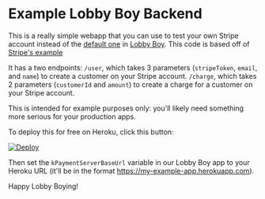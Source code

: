 Example Lobby Boy Backend
====

This is a really simple webapp that you can use to test your own Stripe account instead of the [default one](http://lobbyboy.herokuapp.com) in [Lobby Boy](https://github.com/supportkit/lobby-boy). This code is based off of [Stripe's example](https://github.com/stripe/example-ios-backend)

It has a two endpoints:
`/user`, which takes 3 parameters (`stripeToken`, `email`, and `name`) to create a customer on your Stripe account.
`/charge`, which takes 2 parameters (`customerId` and `amount`) to create a charge for a customer on your Stripe account.

This is intended for example purposes only: you'll likely need something more serious for your production apps.

To deploy this for free on Heroku, click this button:

[![Deploy](https://www.herokucdn.com/deploy/button.png)](https://heroku.com/deploy)

Then set the `kPaymentServerBaseUrl` variable in our Lobby Boy app to your Heroku URL (it'll be in the format https://my-example-app.herokuapp.com).

Happy Lobby Boying!

